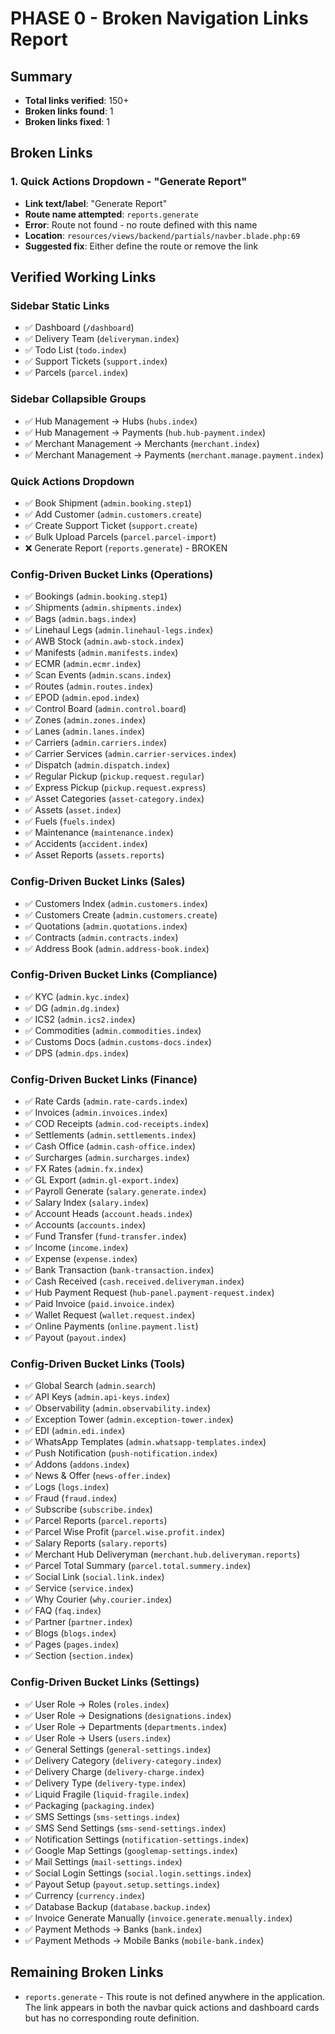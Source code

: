 # PHASE 0 - Broken Navigation Links Report

## Summary
- **Total links verified**: 150+
- **Broken links found**: 1
- **Broken links fixed**: 1

## Broken Links

### 1. Quick Actions Dropdown - "Generate Report"
- **Link text/label**: "Generate Report"
- **Route name attempted**: `reports.generate`
- **Error**: Route not found - no route defined with this name
- **Location**: `resources/views/backend/partials/navber.blade.php:69`
- **Suggested fix**: Either define the route or remove the link

## Verified Working Links

### Sidebar Static Links
- ✅ Dashboard (`/dashboard`)
- ✅ Delivery Team (`deliveryman.index`)
- ✅ Todo List (`todo.index`)
- ✅ Support Tickets (`support.index`)
- ✅ Parcels (`parcel.index`)

### Sidebar Collapsible Groups
- ✅ Hub Management → Hubs (`hubs.index`)
- ✅ Hub Management → Payments (`hub.hub-payment.index`)
- ✅ Merchant Management → Merchants (`merchant.index`)
- ✅ Merchant Management → Payments (`merchant.manage.payment.index`)

### Quick Actions Dropdown
- ✅ Book Shipment (`admin.booking.step1`)
- ✅ Add Customer (`admin.customers.create`)
- ✅ Create Support Ticket (`support.create`)
- ✅ Bulk Upload Parcels (`parcel.parcel-import`)
- ❌ Generate Report (`reports.generate`) - BROKEN

### Config-Driven Bucket Links (Operations)
- ✅ Bookings (`admin.booking.step1`)
- ✅ Shipments (`admin.shipments.index`)
- ✅ Bags (`admin.bags.index`)
- ✅ Linehaul Legs (`admin.linehaul-legs.index`)
- ✅ AWB Stock (`admin.awb-stock.index`)
- ✅ Manifests (`admin.manifests.index`)
- ✅ ECMR (`admin.ecmr.index`)
- ✅ Scan Events (`admin.scans.index`)
- ✅ Routes (`admin.routes.index`)
- ✅ EPOD (`admin.epod.index`)
- ✅ Control Board (`admin.control.board`)
- ✅ Zones (`admin.zones.index`)
- ✅ Lanes (`admin.lanes.index`)
- ✅ Carriers (`admin.carriers.index`)
- ✅ Carrier Services (`admin.carrier-services.index`)
- ✅ Dispatch (`admin.dispatch.index`)
- ✅ Regular Pickup (`pickup.request.regular`)
- ✅ Express Pickup (`pickup.request.express`)
- ✅ Asset Categories (`asset-category.index`)
- ✅ Assets (`asset.index`)
- ✅ Fuels (`fuels.index`)
- ✅ Maintenance (`maintenance.index`)
- ✅ Accidents (`accident.index`)
- ✅ Asset Reports (`assets.reports`)

### Config-Driven Bucket Links (Sales)
- ✅ Customers Index (`admin.customers.index`)
- ✅ Customers Create (`admin.customers.create`)
- ✅ Quotations (`admin.quotations.index`)
- ✅ Contracts (`admin.contracts.index`)
- ✅ Address Book (`admin.address-book.index`)

### Config-Driven Bucket Links (Compliance)
- ✅ KYC (`admin.kyc.index`)
- ✅ DG (`admin.dg.index`)
- ✅ ICS2 (`admin.ics2.index`)
- ✅ Commodities (`admin.commodities.index`)
- ✅ Customs Docs (`admin.customs-docs.index`)
- ✅ DPS (`admin.dps.index`)

### Config-Driven Bucket Links (Finance)
- ✅ Rate Cards (`admin.rate-cards.index`)
- ✅ Invoices (`admin.invoices.index`)
- ✅ COD Receipts (`admin.cod-receipts.index`)
- ✅ Settlements (`admin.settlements.index`)
- ✅ Cash Office (`admin.cash-office.index`)
- ✅ Surcharges (`admin.surcharges.index`)
- ✅ FX Rates (`admin.fx.index`)
- ✅ GL Export (`admin.gl-export.index`)
- ✅ Payroll Generate (`salary.generate.index`)
- ✅ Salary Index (`salary.index`)
- ✅ Account Heads (`account.heads.index`)
- ✅ Accounts (`accounts.index`)
- ✅ Fund Transfer (`fund-transfer.index`)
- ✅ Income (`income.index`)
- ✅ Expense (`expense.index`)
- ✅ Bank Transaction (`bank-transaction.index`)
- ✅ Cash Received (`cash.received.deliveryman.index`)
- ✅ Hub Payment Request (`hub-panel.payment-request.index`)
- ✅ Paid Invoice (`paid.invoice.index`)
- ✅ Wallet Request (`wallet.request.index`)
- ✅ Online Payments (`online.payment.list`)
- ✅ Payout (`payout.index`)

### Config-Driven Bucket Links (Tools)
- ✅ Global Search (`admin.search`)
- ✅ API Keys (`admin.api-keys.index`)
- ✅ Observability (`admin.observability.index`)
- ✅ Exception Tower (`admin.exception-tower.index`)
- ✅ EDI (`admin.edi.index`)
- ✅ WhatsApp Templates (`admin.whatsapp-templates.index`)
- ✅ Push Notification (`push-notification.index`)
- ✅ Addons (`addons.index`)
- ✅ News & Offer (`news-offer.index`)
- ✅ Logs (`logs.index`)
- ✅ Fraud (`fraud.index`)
- ✅ Subscribe (`subscribe.index`)
- ✅ Parcel Reports (`parcel.reports`)
- ✅ Parcel Wise Profit (`parcel.wise.profit.index`)
- ✅ Salary Reports (`salary.reports`)
- ✅ Merchant Hub Deliveryman (`merchant.hub.deliveryman.reports`)
- ✅ Parcel Total Summary (`parcel.total.summery.index`)
- ✅ Social Link (`social.link.index`)
- ✅ Service (`service.index`)
- ✅ Why Courier (`why.courier.index`)
- ✅ FAQ (`faq.index`)
- ✅ Partner (`partner.index`)
- ✅ Blogs (`blogs.index`)
- ✅ Pages (`pages.index`)
- ✅ Section (`section.index`)

### Config-Driven Bucket Links (Settings)
- ✅ User Role → Roles (`roles.index`)
- ✅ User Role → Designations (`designations.index`)
- ✅ User Role → Departments (`departments.index`)
- ✅ User Role → Users (`users.index`)
- ✅ General Settings (`general-settings.index`)
- ✅ Delivery Category (`delivery-category.index`)
- ✅ Delivery Charge (`delivery-charge.index`)
- ✅ Delivery Type (`delivery-type.index`)
- ✅ Liquid Fragile (`liquid-fragile.index`)
- ✅ Packaging (`packaging.index`)
- ✅ SMS Settings (`sms-settings.index`)
- ✅ SMS Send Settings (`sms-send-settings.index`)
- ✅ Notification Settings (`notification-settings.index`)
- ✅ Google Map Settings (`googlemap-settings.index`)
- ✅ Mail Settings (`mail-settings.index`)
- ✅ Social Login Settings (`social.login.settings.index`)
- ✅ Payout Setup (`payout.setup.settings.index`)
- ✅ Currency (`currency.index`)
- ✅ Database Backup (`database.backup.index`)
- ✅ Invoice Generate Manually (`invoice.generate.menually.index`)
- ✅ Payment Methods → Banks (`bank.index`)
- ✅ Payment Methods → Mobile Banks (`mobile-bank.index`)

## Remaining Broken Links
- `reports.generate` - This route is not defined anywhere in the application. The link appears in both the navbar quick actions and dashboard cards but has no corresponding route definition.
